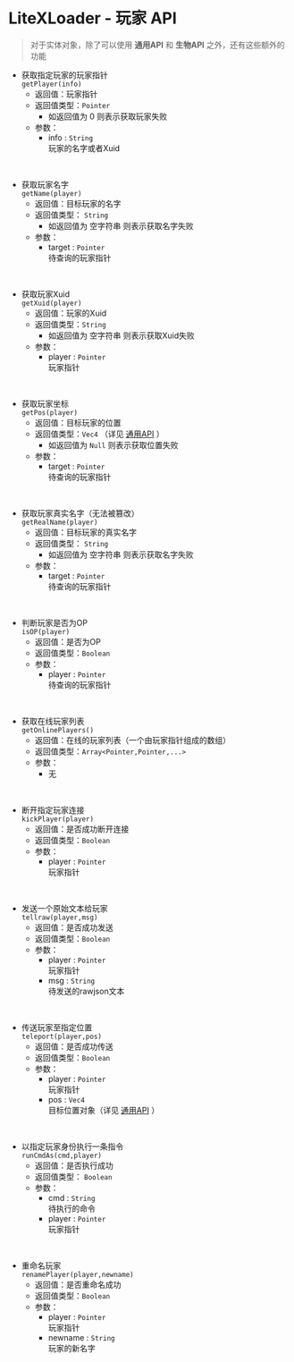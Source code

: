 # LiteXLoader - 玩家 API
> 对于实体对象，除了可以使用 **通用API** 和 **生物API** 之外，还有这些额外的功能  

- 获取指定玩家的玩家指针  
`getPlayer(info)`
    - 返回值：玩家指针  
    - 返回值类型：`Pointer` 
        - 如返回值为 0 则表示获取玩家失败
    - 参数：
        - info : `String`  
        玩家的名字或者Xuid  
<br>

- 获取玩家名字  
`getName(player)`
    - 返回值：目标玩家的名字
    - 返回值类型： `String` 
        - 如返回值为 空字符串 则表示获取名字失败
    - 参数：
        - target : `Pointer`  
        待查询的玩家指针  
<br>

- 获取玩家Xuid  
`getXuid(player)`
    - 返回值：玩家的Xuid  
    - 返回值类型：`String` 
        - 如返回值为 空字符串 则表示获取Xuid失败
    - 参数：
        - player : `Pointer`  
        玩家指针  
<br>

- 获取玩家坐标  
`getPos(player)`
    - 返回值：目标玩家的位置
    - 返回值类型：`Vec4` （详见 [通用API](BaseApi.md) ）
        - 如返回值为 `Null` 则表示获取位置失败
    - 参数：
        - target : `Pointer`  
        待查询的玩家指针  
<br>

- 获取玩家真实名字（无法被篡改）  
`getRealName(player)`
    - 返回值：目标玩家的真实名字
    - 返回值类型： `String` 
        - 如返回值为 空字符串 则表示获取名字失败
    - 参数：
        - target : `Pointer`  
        待查询的玩家指针  
<br>

- 判断玩家是否为OP  
`isOP(player)`
    - 返回值：是否为OP
    - 返回值类型：`Boolean`
    - 参数：
        - player : `Pointer`  
        待查询的玩家指针  
<br>

- 获取在线玩家列表  
`getOnlinePlayers()`
    - 返回值：在线的玩家列表（一个由玩家指针组成的数组）
    - 返回值类型：`Array<Pointer,Pointer,...>`
    - 参数：
        - 无  
<br>

- 断开指定玩家连接  
`kickPlayer(player)`
    - 返回值：是否成功断开连接
    - 返回值类型：`Boolean`
    - 参数：
        - player : `Pointer`  
        玩家指针  
<br>

- 发送一个原始文本给玩家  
`tellraw(player,msg)`
    - 返回值：是否成功发送
    - 返回值类型：`Boolean`
    - 参数：
        - player : `Pointer`  
        玩家指针
        - msg : `String`  
        待发送的rawjson文本  
<br>

- 传送玩家至指定位置  
`teleport(player,pos)`
    - 返回值：是否成功传送
    - 返回值类型：`Boolean`
    - 参数：
        - player : `Pointer`  
        玩家指针
        - pos : `Vec4`  
        目标位置对象（详见 [通用API](BaseApi.md) ）  
<br>

- 以指定玩家身份执行一条指令  
`runCmdAs(cmd,player)`
    - 返回值：是否执行成功
    - 返回值类型： `Boolean` 
    - 参数：
        - cmd : `String`  
        待执行的命令
        - player : `Pointer`  
        玩家指针  
<br>

- 重命名玩家  
`renamePlayer(player,newname)`
    - 返回值：是否重命名成功
    - 返回值类型：`Boolean`
    - 参数：
        - player : `Pointer`  
        玩家指针
        - newname : `String`  
        玩家的新名字  
<br>
